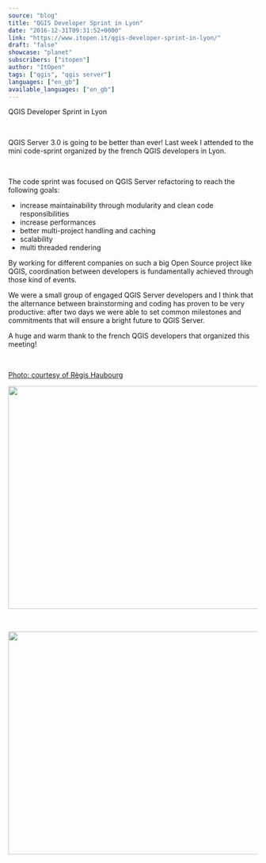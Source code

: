 ```yaml
---
source: "blog"
title: "QGIS Developer Sprint in Lyon"
date: "2016-12-31T09:31:52+0000"
link: "https://www.itopen.it/qgis-developer-sprint-in-lyon/"
draft: "false"
showcase: "planet"
subscribers: ["itopen"]
author: "ItOpen"
tags: ["qgis", "qgis server"]
languages: ["en_gb"]
available_languages: ["en_gb"]
---
```


QGIS Developer Sprint in Lyon

&nbsp;

QGIS Server 3.0 is going to be better than ever! Last week I attended to the mini code-sprint organized by the french QGIS developers in Lyon.

&nbsp;

The code sprint was focused on QGIS Server refactoring to reach the following goals:
<ul>
 	<li>increase maintainability through modularity and clean code responsibilities</li>
 	<li>increase performances</li>
 	<li>better multi-project handling and caching</li>
 	<li>scalability</li>
 	<li>multi threaded rendering</li>
</ul>
By working for different companies on such a big Open Source project like QGIS, coordination between developers is fundamentally achieved through those kind of events.

We were a small group of engaged QGIS Server developers and I think that the alternance between brainstorming and coding has proven to be very productive: after two days we were able to set common milestones and commitments that will ensure a bright future to QGIS Server.

A huge and warm thank to the french QGIS developers that organized this meeting!

&nbsp;

<a href="https://twitter.com/RegisHaubourg/status/808260715429720065">Photo: courtesy of Règis Haubourg</a>

<a class="thumbnail cboxElement" href="https://www.itopen.it/wp-content/uploads/2016/12/lyon_2016_2.jpeg"><img alt="" class="aligncenter size-large wp-image-1801" height="450" src="https://www.itopen.it/wp-content/uploads/2016/12/lyon_2016_2-800x450.jpeg" width="800" /></a>

&nbsp;

<a class="thumbnail cboxElement" href="https://www.itopen.it/wp-content/uploads/2016/12/lyon_2016.jpeg"><img alt="" class="aligncenter size-large wp-image-1802" height="450" src="https://www.itopen.it/wp-content/uploads/2016/12/lyon_2016-800x450.jpeg" width="800" /></a>

&nbsp;
